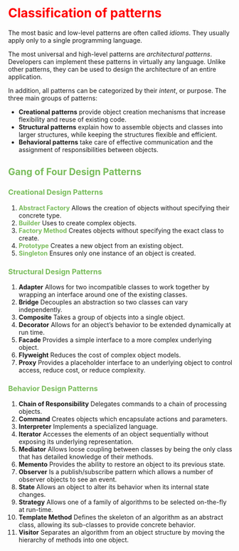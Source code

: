 <style>
.green {
    color: rgb(121, 188, 91);
}
</style>

<h1 style="color: red;">Classification of patterns</h1>

<p>The most basic and low-level patterns are often called <i>idioms</i>. They usually apply only to a single programming language.</p>

<p>The most universal and high-level patterns are <i>architectural patterns</i>. Developers can implement these patterns in virtually any language. Unlike other patterns, they can be used to design the architecture of an entire application.</p>

<p>In addition, all patterns can be categorized by their <i>intent</i>, or purpose. The three main groups of patterns: </p>
<ul>
    <li><b>Creational patterns</b> provide object creation mechanisms that increase flexibility and reuse of existing code.</li>
    <li><b>Structural patterns</b> explain how to assemble objects and classes into larger structures, while keeping the structures flexible and efficient.</li>
    <li><b>Behavioral patterns</b> take care of effective communication and the assignment of responsibilities between objects.</li>
</ul>

<h2 class="green"><b>Gang of Four Design Patterns</b></h2>
<h3 class="green"><b>Creational Design Patterns</b></h3>
<ol>
<li><strong class="green">Abstract Factory</strong> Allows the creation of objects without specifying their concrete type.</li>
<li><strong class="green">Builder</strong> Uses to create complex objects.</li>
<li><strong class="green">Factory Method</strong> Creates objects without specifying the exact class to create.</li>
<li><strong class="green">Prototype</strong> Creates a new object from an existing object.</li>
<li><strong class="green">Singleton</strong> Ensures only one instance of an object is created.</li>
</ol>

<h3 class="green"><b>Structural Design Patterns</b></h3>
<ol>
<li><b>Adapter</b> Allows for two incompatible classes to work together by wrapping an interface around one of the existing classes.</li>
<li><b>Bridge</b> Decouples an abstraction so two classes can vary independently.</li>
<li><b>Composite</b> Takes a group of objects into a single object.</li>
<li><b>Decorator</b> Allows for an object’s behavior to be extended dynamically at run time.</li>
<li><b>Facade</b> Provides a simple interface to a more complex underlying object.</li>
<li><b>Flyweight</b> Reduces the cost of complex object models.</li>
<li><b>Proxy</b> Provides a placeholder interface to an underlying object to control access, reduce cost, or reduce complexity.</li>
</ol>

<h3 class="green"><b>Behavior Design Patterns</b></h3>
<ol>
<li><b>Chain of Responsibility</b> Delegates commands to a chain of processing objects.</li>
<li><b>Command</b> Creates objects which encapsulate actions and parameters.</li>
<li><b>Interpreter</b> Implements a specialized language.</li>
<li><b>Iterator</b> Accesses the elements of an object sequentially without exposing its underlying representation.</li>
<li><b>Mediator</b> Allows loose coupling between classes by being the only class that has detailed knowledge of their methods.</li>
<li><b>Memento</b> Provides the ability to restore an object to its previous state.</li>
<li><b>Observer</b> Is a publish/subscribe pattern which allows a number of observer objects to see an event.</li>
<li><b>State</b> Allows an object to alter its behavior when its internal state changes.</li>
<li><b>Strategy</b> Allows one of a family of algorithms to be selected on-the-fly at run-time.</li>
<li><b>Template Method</b> Defines the skeleton of an algorithm as an abstract class, allowing its sub-classes to provide concrete behavior.</li>
<li><b>Visitor</b> Separates an algorithm from an object structure by moving the hierarchy of methods into one object.</li>
</ol>
